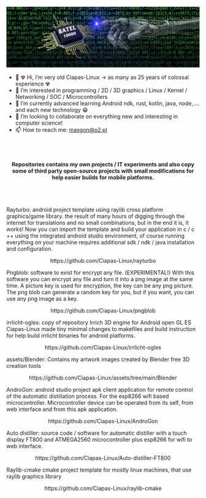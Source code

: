 ![...](https://github.com/Ciapas-Linux/assets/blob/main/Web/byteheader1.jpg)

- 👋 ☢ Hi, I’m very old Ciapas-Linux -> as many as 25 years of colossal experience ☢
- 👀 I’m interested in programming / 2D / 3D graphics / Linux / Kernel / Networking / SOC / Microcontrollers
- 🌱 I’m currently advanced learning Android ndk, rust, kotlin, java, node,.... and each new technology 😁
- 💞️ I’m looking to collaborate on everything new and interesting in computer science! 
- 📫 How to reach me: maxgon@o2.pl 

<br><br>
<H4><p align="center">
Repositories contains my own projects / IT experiments and also copy some of third party
open-source projects with small modifications for help easier builds for mobile platforms.
</p></H4>

<br><br>

Rayturbo: android project template using raylib cross platform graphics/game library.
the result of many hours of digging through the internet for translations and no small combinations, but in the end it is, it works! Now you can import the template and build your application in c / c ++ using the integrated android studio environment, of course running everything on your machine requires additional sdk / ndk / java installation and configuration. 
<p align="center">
https://github.com/Ciapas-Linux/rayturbo
</p>


Pngblob: software to exist for encrypt any file. (EXPERIMENTAL!)
With this software you can encrypt any file and turn it into a png image at the same time. A picture key is used for encryption, the key can be any png picture. The png blob can generate a random key for you, but if you want, you can use any png image as a key. 
<p align="center">
https://github.com/Ciapas-Linux/pngblob
</p>

irrlicht-ogles: copy of repository Irrich 3D engine for Android open GL ES
Ciapas-Linux made tiny minimal changes to makefiles and build instruction for help build irrlicht binaries for android platforms.
<p align="center">
https://github.com/Ciapas-Linux/irrlicht-ogles
</p>

assets/Blender: Contains my artwork images created by Blender free 3D creation tools
<p align="center">
https://github.com/Ciapas-Linux/assets/tree/main/Blender
</p>

AndroGon: android studio project apk client application for remote control of the automatic distillation process. For the esp8266 wifi based microcontroller. Microcontroller device can be operated from its self, from web interface and from this apk application.
<p align="center">
https://github.com/Ciapas-Linux/AndroGon
</p>

Auto distiller: source code / software for automatic distiller with a touch display FT800 and ATMEGA2560 microcontroller plus esp8266 for wifi to web interface.   
<p align="center">
https://github.com/Ciapas-Linux/Auto-distiller-FT800
</p>

Raylib-cmake cmake project template for mostly linux machines, that use raylib graphics library 
<p align="center">
https://github.com/Ciapas-Linux/raylib-cmake
</p>








